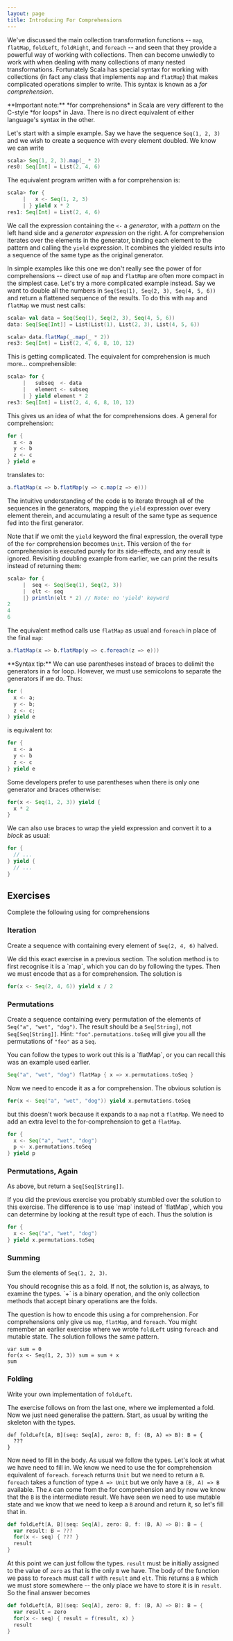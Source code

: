 ```yaml
---
layout: page
title: Introducing For Comprehensions
---
```


We've discussed the main collection transformation functions -- `map`, `flatMap`, `foldLeft`, `foldRight`, and `foreach` -- and seen that they provide a powerful way of working with collections. Then can become unwiedly to work with when dealing with many collections of many nested transformations. Fortunately Scala has special syntax for working with collections (in fact any class that implements `map` and `flatMap`) that makes complicated operations simpler to write. This syntax is known as a *for comprehension*.

<div class="alert alert-warning">
**Important note:** *for comprehensions* in Scala are very different to the C-style *for loops* in Java. There is no direct equivalent of either language's syntax in the other.
</div>

Let's start with a simple example. Say we have the sequence `Seq(1, 2, 3)` and we wish to create a sequence with every element doubled. We know we can write

~~~ scala
scala> Seq(1, 2, 3).map(_ * 2)
res0: Seq[Int] = List(2, 4, 6)
~~~

The equivalent program written with a for comprehension is:

~~~ scala
scala> for {
     |   x <- Seq(1, 2, 3)
     | } yield x * 2
res1: Seq[Int] = List(2, 4, 6)
~~~

We call the expression containing the `<-` a *generator*, with a *pattern* on the left hand side and a *generator expression* on the right. A for comprehension iterates over the elements in the generator, binding each element to the pattern and calling the `yield` expression. It combines the yielded results into a sequence of the same type as the original generator.

In simple examples like this one we don't really see the power of for comprehensions -- direct use of `map` and `flatMap` are often more compact in the simplest case. Let's try a more complicated example instead. Say we want to double all the numbers in `Seq(Seq(1), Seq(2, 3), Seq(4, 5, 6))` and return a flattened sequence of the results. To do this with `map` and `flatMap` we must nest calls:

~~~ scala
scala> val data = Seq(Seq(1), Seq(2, 3), Seq(4, 5, 6))
data: Seq[Seq[Int]] = List(List(1), List(2, 3), List(4, 5, 6))

scala> data.flatMap(_.map(_ * 2))
res3: Seq[Int] = List(2, 4, 6, 8, 10, 12)
~~~

This is getting complicated. The equivalent for comprehension is much more... comprehensible:

~~~ scala
scala> for {
     |   subseq  <- data
     |   element <- subseq
     | } yield element * 2
res3: Seq[Int] = List(2, 4, 6, 8, 10, 12)
~~~

This gives us an idea of what the for comprehensions does. A general for comprehension:

~~~ scala
for {
  x <- a
  y <- b
  z <- c
} yield e
~~~

translates to:

~~~ scala
a.flatMap(x => b.flatMap(y => c.map(z => e)))
~~~

The intuitive understanding of the code is to iterate through all of the sequences in the generators, mapping the `yield` expression over every element therein, and accumulating a result of the same type as sequence fed into the first generator.

Note that if we omit the `yield` keyword the final expression, the overall type of the `for` comprehension becomes `Unit`. This version of the `for` comprehension is executed purely for its side-effects, and any result is ignored. Revisiting doubling example from earlier, we can print the results instead of returning them:

~~~ scala
scala> for {
     |  seq <- Seq(Seq(1), Seq(2, 3))
     |  elt <- seq
     |} println(elt * 2) // Note: no 'yield' keyword
2
4
6
~~~

The equivalent method calls use `flatMap` as usual and `foreach` in place of the final `map`:

~~~ scala
a.flatMap(x => b.flatMap(y => c.foreach(z => e)))
~~~

<div class="alert alert-info">
**Syntax tip:** We can use parentheses instead of braces to delimit the generators in a for loop. However, we must use semicolons to separate the generators if we do. Thus:

~~~ scala
for (
  x <- a;
  y <- b;
  z <- c;
) yield e
~~~

is equivalent to:

~~~ scala
for {
  x <- a
  y <- b
  z <- c
} yield e
~~~

Some developers prefer to use parentheses when there is only one generator and braces otherwise:

~~~ scala
for(x <- Seq(1, 2, 3)) yield {
  x * 2
}
~~~

We can also use braces to wrap the yield expression and convert it to a *block* as usual:

~~~ scala
for {
  // ...
} yield {
  // ...
}
~~~
</div>

## Exercises

Complete the following using for comprehensions

### Iteration

Create a sequence with containing every element of `Seq(2, 4, 6)` halved.

<div class="solution">
We did this exact exercise in a previous section. The solution method is to first recognise it is a `map`, which you can do by following the types. Then we must encode that as a for comprehension. The solution is

~~~ scala
for(x <- Seq(2, 4, 6)) yield x / 2
~~~
</div>

### Permutations

Create a sequence containing every permutation of the elements of `Seq("a", "wet", "dog")`. The result should be a `Seq[String]`, not `Seq[Seq[String]]`. Hint: `"foo".permutations.toSeq` will give you all the permutations of `"foo"` as a `Seq`.

<div class="solution">
You can follow the types to work out this is a `flatMap`, or you can recall this was an example used earlier.

~~~ scala
Seq("a", "wet", "dog") flatMap { x => x.permutations.toSeq }
~~~

Now we need to encode it as a for comprehension. The obvious solution is

~~~ scala
for(x <- Seq("a", "wet", "dog")) yield x.permutations.toSeq
~~~

but this doesn't work because it expands to a `map` not a `flatMap`. We need to add an extra level to the for-comprehension to get a `flatMap`.

~~~ scala
for {
  x <- Seq("a", "wet", "dog")
  p <- x.permutations.toSeq
} yield p
~~~
</div>

### Permutations, Again

As above, but return a `Seq[Seq[String]]`.

<div class="solution">
If you did the previous exercise you probably stumbled over the solution to this exercise. The difference is to use `map` instead of `flatMap`, which you can determine by looking at the result type of each. Thus the solution is

~~~ scala
for {
  x <- Seq("a", "wet", "dog")
} yield x.permutations.toSeq
~~~
</div>

### Summing

Sum the elements of `Seq(1, 2, 3)`.

<div class="solution">
You should recognise this as a fold. If not, the solution is, as always, to examine the types. `+` is a binary operation, and the only collection methods that accept binary operations are the folds.

The question is how to encode this using a for comprehension. For comprehensions only give us `map`, `flatMap`, and `foreach`. You might remember an earlier exercise where we wrote `foldLeft` using `foreach` and mutable state. The solution follows the same pattern.

~~~
var sum = 0
for(x <- Seq(1, 2, 3)) sum = sum + x
sum
~~~
</div>

### Folding

Write your own implementation of `foldLeft`.

<div class="solution">
The exercise follows on from the last one, where we implemented a fold. Now we just need generalise the pattern. Start, as usual by writing the skeleton with the types.

~~~
def foldLeft[A, B](seq: Seq[A], zero: B, f: (B, A) => B): B = {
  ???
}
~~~

Now need to fill in the body. As usual we follow the types. Let's look at what we have need to fill in. We know we need to use the for comprehension equivalent of `foreach`. `foreach` returns `Unit` but we need to return a `B`. `foreach` takes a function of type `A => Unit` but we only have a `(B, A) => B` available. The `A` can come from the for comprehension and by now we know that the `B` is the intermediate result. We have seen we need to use mutable state and we know that we need to keep a `B` around and return it, so let's fill that in.

~~~ scala
def foldLeft[A, B](seq: Seq[A], zero: B, f: (B, A) => B): B = {
  var result: B = ???
  for(x <- seq) { ??? }
  result
}
~~~

At this point we can just follow the types. `result` must be initially assigned to the value of `zero` as that is the only `B` we have. The body of the function we pass to `foreach` must call `f` with `result` and `elt`. This returns a `B` which we must store somewhere -- the only place we have to store it is in `result`. So the final answer becomes

~~~ scala
def foldLeft[A, B](seq: Seq[A], zero: B, f: (B, A) => B): B = {
  var result = zero
  for(x <- seq) { result = f(result, x) }
  result
}
~~~
</div>
